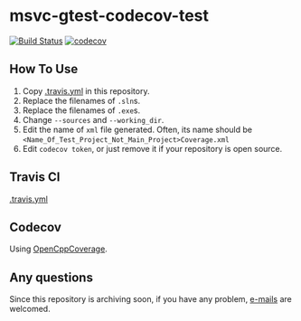 # msvc-gtest-codecov-test

[![Build Status](https://travis-ci.com/Yesterday17/msvc-gtest-codecov-test.svg?branch=master)](https://travis-ci.com/Yesterday17/msvc-gtest-codecov-test)
[![codecov](https://codecov.io/gh/Yesterday17/msvc-gtest-codecov-test/branch/master/graph/badge.svg)](https://codecov.io/gh/Yesterday17/msvc-gtest-codecov-test)

## How To Use

1. Copy [.travis.yml](./.travis.yml) in this repository.
2. Replace the filenames of `.sln`s.
3. Replace the filenames of `.exe`s.
4. Change `--sources` and `--working_dir`.
5. Edit the name of `xml` file generated. Often, its name should be `<Name_Of_Test_Project_Not_Main_Project>Coverage.xml`
6. Edit `codecov token`, or just remove it if your repository is open source.

## Travis CI

[.travis.yml](./.travis.yml)

## Codecov

Using [OpenCppCoverage](https://github.com/OpenCppCoverage/OpenCppCoverage).

## Any questions

Since this repository is archiving soon, if you have any problem, [e-mails](mailto:t@yesterday17.cn) are welcomed.
